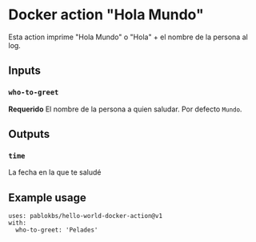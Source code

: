 # Docker action "Hola Mundo"
Esta action imprime "Hola Mundo" o "Hola" + el nombre de la persona al log.

## Inputs

### `who-to-greet`

**Requerido** El nombre de la persona a quien saludar. Por defecto `Mundo`.

## Outputs

### `time`

La fecha en la que te saludé

## Example usage

```
uses: pablokbs/hello-world-docker-action@v1
with:
  who-to-greet: 'Pelades'
```
